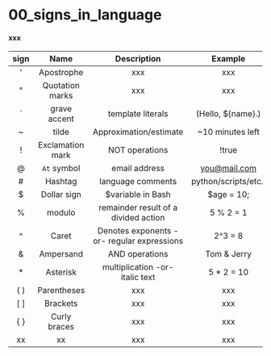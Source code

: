 <a name="topage"></a>

# 00_signs_in_language

#### xxx
| sign | Name | Description | Example | 
| :-: | :-: | :-: | :-: |
| ' | Apostrophe | xxx | xxx |
| " | Quotation marks | xxx | xxx |
| ` | grave accent  | template literals | (Hello, ${name}.) |
| ~ | tilde | Approximation/estimate | ~10 minutes left |
| ! | Exclamation mark | NOT operations | !true |
| @ | `At` symbol | email address | you@mail.com |
| # | Hashtag | language comments | python/scripts/etc.. |
| $ | Dollar sign | $variable in Bash | $age = 10; |
| % | modulo | remainder result of a divided action | 5 % 2 = 1 |
| ^ | Caret | Denotes exponents -or- regular expressions| 2^3 = 8 |
| & | Ampersand | AND operations | Tom & Jerry |
| * | Asterisk | multiplication -or- italic text | 5 * 2 = 10 |
| ( ) | Parentheses | xxx | xxx |
| [ ] | Brackets | xxx | xxx |
| { } | Curly braces | xxx | xxx |
| xx | xx | xxx | xxx |
